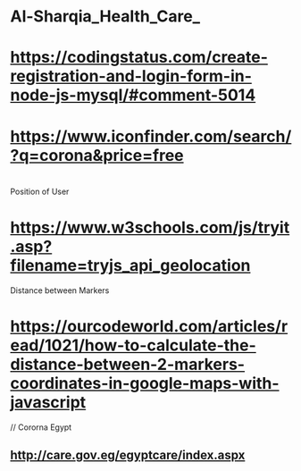 # Al-Sharqia_Health_Care_
# https://codingstatus.com/create-registration-and-login-form-in-node-js-mysql/#comment-5014
# https://www.iconfinder.com/search/?q=corona&price=free
# 

Position of User
# https://www.w3schools.com/js/tryit.asp?filename=tryjs_api_geolocation

Distance between Markers
# https://ourcodeworld.com/articles/read/1021/how-to-calculate-the-distance-between-2-markers-coordinates-in-google-maps-with-javascript

// Cororna Egypt
## http://care.gov.eg/egyptcare/index.aspx